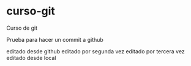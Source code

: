 # curso-git
Curso de git

Prueba para hacer un commit a github

editado desde github
editado por segunda vez
editado por tercera vez
editado desde local
